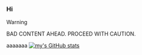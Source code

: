 ### Hi

<!--
**buhron/Buhron** is a ✨ _special_ ✨ repository because its `README.md` (this file) appears on your GitHub profile.

Here are some ideas to get you started:

- 🔭 I’m currently working on ...
- 🌱 I’m currently learning ...
- 👯 I’m looking to collaborate on ...
- 🤔 I’m looking for help with ...
- 💬 Ask me about ...
- 📫 How to reach me: ...
- 😄 Pronouns: ...
- ⚡ Fun fact: ..-->
> [!WARNING] 
> BAD CONTENT AHEAD.
>  PROCEED WITH CAUTION.
>
aaaaaaa
[![my's GitHub stats](https://github-readme-stats.vercel.app/api?username=buhron)](https://github.com/anuraghazra/github-readme-stats)

